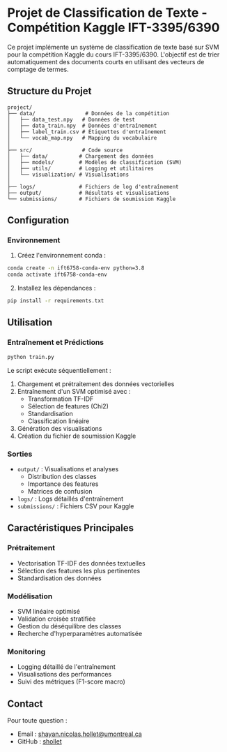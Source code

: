 # Projet de Classification de Texte - Compétition Kaggle IFT-3395/6390

Ce projet implémente un système de classification de texte basé sur SVM pour la compétition Kaggle du cours IFT-3395/6390. L'objectif est de trier automatiquement des documents courts en utilisant des vecteurs de comptage de termes.

## Structure du Projet

```
project/
├── data/                # Données de la compétition
│   ├── data_test.npy   # Données de test
│   ├── data_train.npy  # Données d'entraînement 
│   ├── label_train.csv # Étiquettes d'entraînement
│   └── vocab_map.npy   # Mapping du vocabulaire
│
├── src/                # Code source
│   ├── data/          # Chargement des données
│   ├── models/        # Modèles de classification (SVM)
│   ├── utils/         # Logging et utilitaires
│   └── visualization/ # Visualisations
│
├── logs/              # Fichiers de log d'entraînement
├── output/            # Résultats et visualisations
└── submissions/       # Fichiers de soumission Kaggle
```

## Configuration

### Environnement
1. Créez l'environnement conda :
```bash
conda create -n ift6758-conda-env python=3.8
conda activate ift6758-conda-env
```

2. Installez les dépendances :
```bash
pip install -r requirements.txt
```

## Utilisation

### Entraînement et Prédictions
```bash
python train.py
```

Le script exécute séquentiellement :
1. Chargement et prétraitement des données vectorielles
2. Entraînement d'un SVM optimisé avec :
   - Transformation TF-IDF
   - Sélection de features (Chi2)
   - Standardisation
   - Classification linéaire
3. Génération des visualisations
4. Création du fichier de soumission Kaggle

### Sorties
- `output/` : Visualisations et analyses
  - Distribution des classes
  - Importance des features
  - Matrices de confusion
- `logs/` : Logs détaillés d'entraînement
- `submissions/` : Fichiers CSV pour Kaggle

## Caractéristiques Principales

### Prétraitement
- Vectorisation TF-IDF des données textuelles
- Sélection des features les plus pertinentes
- Standardisation des données

### Modélisation
- SVM linéaire optimisé
- Validation croisée stratifiée
- Gestion du déséquilibre des classes
- Recherche d'hyperparamètres automatisée

### Monitoring
- Logging détaillé de l'entraînement
- Visualisations des performances
- Suivi des métriques (F1-score macro)

## Contact
Pour toute question :
- Email : [shayan.nicolas.hollet@umontreal.ca](mailto:shayan.nicolas.hollet@umontreal.ca)
- GitHub : [shollet](https://github.com/shollet)
